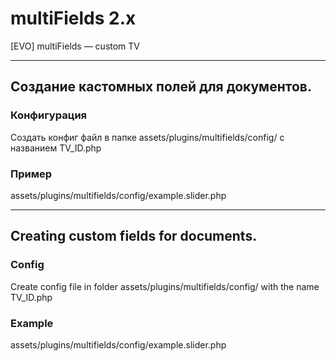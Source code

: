 # multiFields 2.x

[EVO] multiFields — custom TV

---------------------------
## Создание кастомных полей для документов.

### Конфигурация
Создать конфиг файл в папке assets/plugins/multifields/config/
с названием TV_ID.php

### Пример
assets/plugins/multifields/config/example.slider.php


----------------------------
## Creating custom fields for documents.

### Config
Create config file in folder assets/plugins/multifields/config/
with the name TV_ID.php

### Example
assets/plugins/multifields/config/example.slider.php
